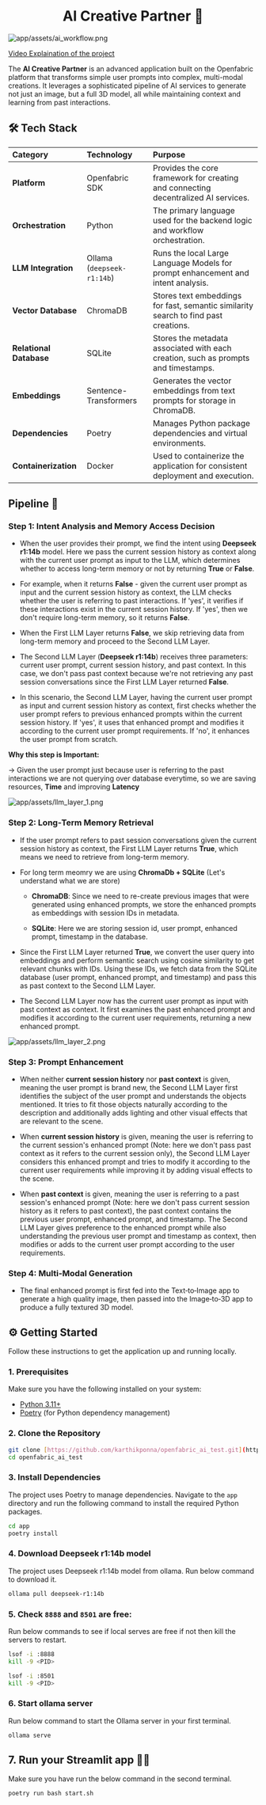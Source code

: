 <h1 align="center">AI Creative Partner 🚀</h1>

![app/assets/ai_workflow.png](app/assets/ai_workflow.png)

[Video Explaination of the project]("have_to_give_link")

The **AI Creative Partner** is an advanced application built on the Openfabric platform that transforms simple user prompts into complex, multi-modal creations. It leverages a sophisticated pipeline of AI services to generate not just an image, but a full 3D model, all while maintaining context and learning from past interactions.

## 🛠️ Tech Stack

| **Category** | **Technology** | **Purpose** |
| :--- | :--- | :--- |
| **Platform** | Openfabric SDK | Provides the core framework for creating and connecting decentralized AI services. |
| **Orchestration** | Python | The primary language used for the backend logic and workflow orchestration. |
| **LLM Integration**| Ollama (`deepseek-r1:14b`) | Runs the local Large Language Models for prompt enhancement and intent analysis. |
| **Vector Database** | ChromaDB | Stores text embeddings for fast, semantic similarity search to find past creations. |
| **Relational Database**| SQLite | Stores the metadata associated with each creation, such as prompts and timestamps. |
| **Embeddings** | Sentence-Transformers | Generates the vector embeddings from text prompts for storage in ChromaDB. |
| **Dependencies** | Poetry | Manages Python package dependencies and virtual environments. |
| **Containerization**| Docker | Used to containerize the application for consistent deployment and execution. |

## Pipeline 🔄

### Step 1: Intent Analysis and Memory Access Decision

- When the user provides their prompt, we find the intent using **Deepseek r1:14b** model. Here we pass the current session history as context along with the current user prompt as input to the LLM, which determines whether to access long-term memory or not by returning **True** or **False**. 

- For example, when it returns **False** - given the current user prompt as input and the current session history as context, the LLM checks whether the user is referring to past interactions. If 'yes', it verifies if these interactions exist in the current session history. If 'yes', then we don't require long-term memory, so it returns **False**.

- When the First LLM Layer returns **False**, we skip retrieving data from long-term memory and proceed to the Second LLM Layer.

- The Second LLM Layer (**Deepseek r1:14b**) receives three parameters: current user prompt, current session history, and past context. In this case, we don't pass past context because we're not retrieving any past session conversations since the First LLM Layer returned **False**.

- In this scenario, the Second LLM Layer, having the current user prompt as input and current session history as context, first checks whether the user prompt refers to previous enhanced prompts within the current session history. If 'yes', it uses that enhanced prompt and modifies it according to the current user prompt requirements. If 'no', it enhances the user prompt from scratch.


**Why this step is Important:**

→ Given the user prompt just because user is referring to the past interactions we are not querying over database everytime, so we are saving resources, **Time** and improving **Latency**

![app/assets/llm_layer_1.png](app/assets/llm_layer_1.png)

### Step 2: Long‑Term Memory Retrieval

- If the user prompt refers to past session conversations given the current session history as context, the First LLM Layer returns **True**, which means we need to retrieve from long-term memory.

- For long term meomry we are using **ChromaDb + SQLite** (Let's understand what we are store)

    - **ChromaDB**: Since we need to re-create previous images that were generated using enhanced prompts, we store the enhanced prompts as embeddings with session IDs in metadata.

    - **SQLite**: Here we are storing session id, user prompt, enhanced prompt, timestamp in the database. 

- Since the First LLM Layer returned **True**, we convert the user query into embeddings and perform semantic search using cosine similarity to get relevant chunks with IDs. Using these IDs, we fetch data from the SQLite database (user prompt, enhanced prompt, and timestamp) and pass this as past context to the Second LLM Layer.

- The Second LLM Layer now has the current user prompt as input with past context as context. It first examines the past enhanced prompt and modifies it according to the current user requirements, returning a new enhanced prompt.

![app/assets/llm_layer_2.png](app/assets/llm_layer_2.png)

### Step 3: Prompt Enhancement

- When neither **current session history** nor **past context** is given, meaning the user prompt is brand new, the Second LLM Layer first identifies the subject of the user prompt and understands the objects mentioned. It tries to fit those objects naturally according to the description and additionally adds lighting and other visual effects that are relevant to the scene.

- When **current session history** is given, meaning the user is referring to the current session's enhanced prompt (Note: here we don't pass past context as it refers to the current session only), the Second LLM Layer considers this enhanced prompt and tries to modify it according to the current user requirements while improving it by adding visual effects to the scene.

- When **past context** is given, meaning the user is referring to a past session's enhanced prompt (Note: here we don't pass current session history as it refers to past context), the past context contains the previous user prompt, enhanced prompt, and timestamp. The Second LLM Layer gives preference to the enhanced prompt while also understanding the previous user prompt and timestamp as context, then modifies or adds to the current user prompt according to the user requirements.

### Step 4: Multi-Modal Generation

- The final enhanced prompt is first fed into the Text‑to‑Image app to generate a high quality image, then passed into the Image‑to‑3D app to produce a fully textured 3D model.

## ⚙️ Getting Started

Follow these instructions to get the application up and running locally.

### 1. Prerequisites

Make sure you have the following installed on your system:

* [Python 3.11+](https://www.python.org/downloads/)
* [Poetry](https://python-poetry.org/docs/#installation) (for Python dependency management)

### 2. Clone the Repository

```bash
git clone [https://github.com/karthikponna/openfabric_ai_test.git](https://github.com/karthikponna/openfabric_ai_test.git)
cd openfabric_ai_test
```

### 3. Install Dependencies

The project uses Poetry to manage dependencies. Navigate to the `app` directory and run the following command to install the required Python packages.

```bash
cd app
poetry install
```

### 4. Download Deepseek r1:14b model

The project uses Deepseek r1:14b model from ollama. Run below command to download it.

```bash
ollama pull deepseek-r1:14b
```

### 5. Check `8888` and `8501` are free:

Run below commands to see if local serves are free if not then kill the servers to restart.

```bash
lsof -i :8888
kill -9 <PID>

lsof -i :8501
kill -9 <PID>
```

### 6. Start ollama server 

Run below command to start the Ollama server in your first terminal.

```bash
ollama serve
```

## 7. Run your Streamlit app 🏃‍➡️

Make sure you have run the below command in the second terminal.

```bash
poetry run bash start.sh
```